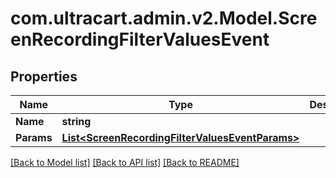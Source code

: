 # com.ultracart.admin.v2.Model.ScreenRecordingFilterValuesEvent
## Properties

Name | Type | Description | Notes
------------ | ------------- | ------------- | -------------
**Name** | **string** |  | [optional] 
**Params** | [**List&lt;ScreenRecordingFilterValuesEventParams&gt;**](ScreenRecordingFilterValuesEventParams.md) |  | [optional] 


[[Back to Model list]](../README.md#documentation-for-models) [[Back to API list]](../README.md#documentation-for-api-endpoints) [[Back to README]](../README.md)

